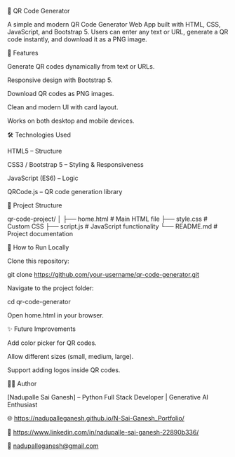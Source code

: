 📲 QR Code Generator

A simple and modern QR Code Generator Web App built with HTML, CSS, JavaScript, and Bootstrap 5. Users can enter any text or URL, generate a QR code instantly, and download it as a PNG image.

🌟 Features

Generate QR codes dynamically from text or URLs.

Responsive design with Bootstrap 5.

Download QR codes as PNG images.

Clean and modern UI with card layout.

Works on both desktop and mobile devices.

🛠 Technologies Used

HTML5 – Structure

CSS3 / Bootstrap 5 – Styling & Responsiveness

JavaScript (ES6) – Logic

QRCode.js – QR code generation library

📂 Project Structure

qr-code-project/ │ ├── home.html # Main HTML file ├── style.css # Custom CSS ├── script.js # JavaScript functionality └── README.md # Project documentation

🚀 How to Run Locally

Clone this repository:

git clone https://github.com/your-username/qr-code-generator.git

Navigate to the project folder:

cd qr-code-generator

Open home.html in your browser.

✨ Future Improvements

Add color picker for QR codes.

Allow different sizes (small, medium, large).

Support adding logos inside QR codes.

👨‍💻 Author

[Nadupalle Sai Ganesh] – Python Full Stack Developer | Generative AI Enthusiast

🌐 https://nadupalleganesh.github.io/N-Sai-Ganesh_Portfolio/

💼 https://www.linkedin.com/in/nadupalle-sai-ganesh-22890b336/

📧 nadupalleganesh@gmail.com 
